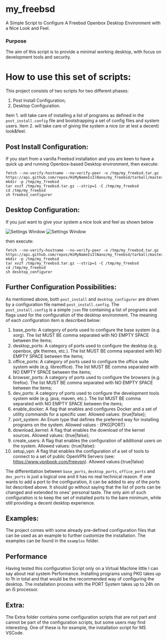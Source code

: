 # my_freebsd 
A Simple Script to Configure A Freebsd Openbox Desktop Environment with a Nice Look and Feel. 

### Purpose
The aim of this script is to provide a minimal working desktop, with focus on development tools and security.

# How to use this set of scripts:
This project consists of two scripts for two different phases:
1. Post Install Configuration;
2. Desktop Configuration.

Item 1. will take care of installing a list of programs as defined in the `post_install.config` file and bootstrapping a set of config files and system users. Item 2. will take care of giving the system a nice (or at lest a decent) look&feel. 

## Post Install Configuration:
If you start from a vanilla Freebsd installation and you are keen to have a quick up and running Openbox-based Desktop environment, then execute:

```
fetch --no-verify-hostname --no-verify-peer -o /tmp/my_freebsd.tar.gz https://api.github.com/repos/HiMyNameIsIlNano/my_freebsd/tarball/master
mkdir -p /tmp/my_freebsd
tar xvzf /tmp/my_freebsd.tar.gz --strip=1 -C /tmp/my_freebsd
cd /tmp/my_freebsd
sh freebsd_configurer
```

## Desktop Configuration:
If you just want to give your system a nice look and feel as shown below 

![Settings Window](https://raw.github.com/HiMyNameIsIlNano/my_freebsd/master/screenshots/2019-11-21_1_1600x900.png)
![Settings Window](https://raw.github.com/HiMyNameIsIlNano/my_freebsd/master/screenshots/2019-11-21_2_1600x900.png)

then execute:

```
fetch --no-verify-hostname --no-verify-peer -o /tmp/my_freebsd.tar.gz https://api.github.com/repos/HiMyNameIsIlNano/my_freebsd/tarball/master
mkdir -p /tmp/my_freebsd
tar xvzf /tmp/my_freebsd.tar.gz --strip=1 -C /tmp/my_freebsd
cd /tmp/my_freebsd
sh desktop_configurer
```

## Further Configuration Possibilities:
As mentioned above, both `post_install` and `desktop_configurer` are driven by a configuration file named `post_install.config`. The `post_install.config` is a simple `json` file containing a list of programs and flags used for the configuration of the desktop environment. The meaning of each configuration item is described below:

1. base_ports: A category of ports used to configure the base system (e.g. xorg). The list MUST BE comma separated with NO EMPTY SPACE between the items;
2. desktop_ports: A category of ports used to configure the desktop (e.g. openbox, gtk themes, etc.). The list MUST BE comma separated with NO EMPTY SPACE between the items;
3. office_ports: A category of ports used to configure the office suite system wide (e.g. libreoffice). The list MUST BE comma separated with NO EMPTY SPACE between the items;
4. browser_ports: A category of ports used to configure the browsers (e.g. firefox). The list MUST BE comma separated with NO EMPTY SPACE between the items;
5. dev_ports: A category of ports used to configure the development tools system wide (e.g. java, maven, etc.). The list MUST BE comma separated with NO EMPTY SPACE between the items;
6. enable_docker: A flag that enables and configures Docker and a set of utility commands for a specific user. Allowed values: {true|false};
7. port_system: An Enum type that defines the preferred way for installing programs on the system. Allowed values : {PKG|PORT}
8. download_kernel: A flag that enables the download of the kernel sources. Allowed values: {true|false};
9. create_users: A flag that enables the configuration of additional users on the system. Allowed values: {true|false}: 
10. setup_vpn: A flag that enables the configuration of a set of tools to connect to a set of public OpenVPN Servers (see: https://www.vpnbook.com/freevpn). Allowed values:{true|false}   

The differentiation between `base_ports`, `desktop_ports`, `office_ports` and `dev_ports` is just a logical one and it has no real technical reason. If one wants to add a port to the configuration, it can be added to any of the ports list described above. It should go without saying that the list of ports can be changed and extended to ones' personal taste. The only aim of such configuration is to keep the set of installed ports to the bare minimum, while still providing a decent desktop experience.     

## Examples:
The project comes with some already pre-defined configuration files that can be used as an example to further customize the installation. The examples can be found in the `examples` folder.

## Performance
Having tested this configuration Script only on a Virtual Machine little I can say about real system Performance. Installing programs using PKG takes up to 1h in total and that would be the recommended way of configuring the desktop. The installation process with the PORT System takes up to 24h on an i5 processor.

## Extra:
The Extra folder contains some configuration scripts that are not part and cannot be part of the configuration scripts, but some users may find interesting. One of these is for example, the installation script for MS VSCode.